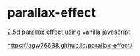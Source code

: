 # parallax-effect
2.5d parallax effect using vanilla javascript

https://agw76638.github.io/parallax-effect/
